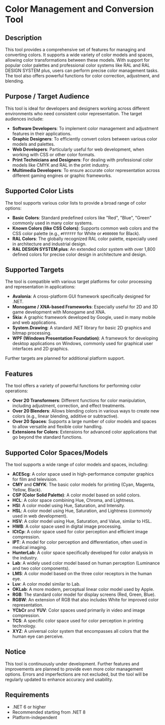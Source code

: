# Color Management and Conversion Tool

## Description
This tool provides a comprehensive set of features for managing and converting colors. It supports a wide variety of color models and spaces, allowing color transformations between these models. With support for popular color palettes and professional color systems like RAL and RAL DESIGN SYSTEM plus, users can perform precise color management tasks. The tool also offers powerful functions for color correction, adjustment, and blending.

## Purpose / Target Audience
This tool is ideal for developers and designers working across different environments who need consistent color representation. The target audiences include:

- **Software Developers**: To implement color management and adjustment features in their applications.
- **Graphic Designers**: To efficiently convert colors between various color models and palettes.
- **Web Developers**: Particularly useful for web development, when working with CSS or other color formats.
- **Print Technicians and Designers**: For dealing with professional color models like CMYK and RAL in the print industry.
- **Multimedia Developers**: To ensure accurate color representation across different gaming engines or graphic frameworks.

## Supported Color Lists
The tool supports various color lists to provide a broad range of color options:

- **Basic Colors**: Standard predefined colors like "Red", "Blue", "Green" commonly used in many color systems.
- **Known Colors (like CSS Colors)**: Supports common web colors and the CSS color palette (e.g., `#FFFFFF` for White or `#000000` for Black).
- **RAL Colors**: The globally recognized RAL color palette, especially used in architecture and industrial design.
- **RAL DESIGN SYSTEM plus**: An extended color system with over 1,800 defined colors for precise color design in architecture and design.

## Supported Targets
The tool is compatible with various target platforms for color processing and representation in applications:

- **Avalonia**: A cross-platform GUI framework specifically designed for .NET.
- **Monogame / XNA-based Frameworks**: Especially useful for 2D and 3D game development with Monogame and XNA.
- **Skia**: A graphic framework developed by Google, used in many mobile and web applications.
- **System.Drawing**: A standard .NET library for basic 2D graphics and bitmap processing.
- **WPF (Windows Presentation Foundation)**: A framework for developing desktop applications on Windows, commonly used for graphical user interfaces and 2D graphics.

Further targets are planned for additional platform support.

## Features
The tool offers a variety of powerful functions for performing color operations:

- **Over 20 Transformers**: Different functions for color manipulation, including adjustment, correction, and effect treatments.
- **Over 20 Blenders**: Allows blending colors in various ways to create new colors (e.g., linear blending, additive or subtractive).
- **Over 20 Spaces**: Supports a large number of color models and spaces to allow versatile and flexible color handling.
- **Extensions for Colors**: Extensions for advanced color applications that go beyond the standard functions.

## Supported Color Spaces/Models
The tool supports a wide range of color models and spaces, including:

- **ACEScg**: A color space used in high-performance computer graphics for film and television.
- **CMY** and **CMYK**: The basic color models for printing (Cyan, Magenta, Yellow, Black).
- **CSP (Color Solid Palette)**: A color model based on solid colors.
- **HCL**: A color space combining Hue, Chroma, and Lightness.
- **HSI**: A color model using Hue, Saturation, and Intensity.
- **HSL**: A color model using Hue, Saturation, and Lightness (commonly used in web development).
- **HSV**: A color model using Hue, Saturation, and Value, similar to HSL.
- **HWB**: A color space used in digital image processing.
- **ICtCp**: A color space used for color perception and efficient image compression.
- **IPT**: A model for color perception and differentiation, often used in medical imaging.
- **HunterLab**: A color space specifically developed for color analysis in the industry.
- **Lab**: A widely used color model based on human perception (Luminance and two color components).
- **LMS**: A color model based on the three color receptors in the human eye.
- **Luv**: A color model similar to Lab.
- **OKLab**: A more modern, perceptual linear color model used by Apple.
- **RGB**: The standard color model for display screens (Red, Green, Blue).
- **RGBW**: An extension of RGB that also includes White for improved color representation.
- **YCbCr** and **YUV**: Color spaces used primarily in video and image compression.
- **TCS**: A specific color space used for color perception in printing technology.
- **XYZ**: A universal color system that encompasses all colors that the human eye can perceive.

## Notice
This tool is continuously under development. Further features and improvements are planned to provide even more color management options. Errors and imperfections are not excluded, but the tool will be regularly updated to enhance accuracy and usability.

## Requirements
- .NET 6 or higher
- Recommended starting from .NET 8
- Platform-independent